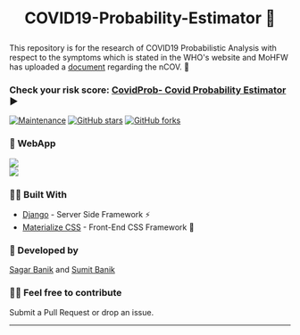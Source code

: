 # <p align="center">COVID19-Probability-Estimator 🦠<p>
This repository is for the research of COVID19 Probabilistic Analysis with respect to the symptoms which is stated in the WHO's website and 
MoHFW has uploaded a [document](https://www.mohfw.gov.in/pdf/FAQ.pdf) regarding the nCOV. 📜

### Check your risk score: [CovidProb- Covid Probability Estimator](https://covidpred.herokuapp.com/) ▶

[![Maintenance](https://img.shields.io/badge/Maintained%3F-yes-green.svg)](https://github.com/iSumitBanik/COVID19-Probability-Estimator/graphs/commit-activity) [![GitHub stars](https://img.shields.io/github/stars/iSumitBanik/COVID19-Probability-Estimator.svg)](https://github.com/iSumitBanik/COVID19-Probability-Estimator/stargazers) [![GitHub forks](https://img.shields.io/github/forks/iSumitBanik/COVID19-India-Data-API.svg?style=flat&label=Fork&maxAge=2592000)](https://github.com/iSumitBanik/COVID19-Probability-Estimator/network/)

### 🚀 WebApp 
![](https://raw.githubusercontent.com/iSumitBanik/COVID19-Probability-Estimator/master/static/img/1.png) <br>
![](https://raw.githubusercontent.com/iSumitBanik/COVID19-Probability-Estimator/master/static/img/2.png)

### ✍🏻 Built With
* [Django](https://docs.djangoproject.com/en/3.0/intro/tutorial01/) - Server Side Framework ⚡
* [Materialize CSS](materializecss.com) - Front-End CSS Framework 🎨

### 🌟 Developed by
[Sagar Banik](https://github.com/sagarbanik11) and [Sumit Banik](https://github.com/iSumitBanik) 

### 🤝🏻 Feel free to contribute
Submit a Pull Request or drop an issue.
_________________________________________________________________________________________________________________________________________
